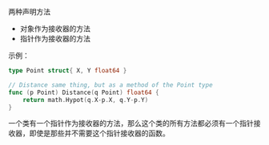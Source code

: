 两种声明方法

- 对象作为接收器的方法
- 指针作为接收器的方法

示例：

```go
type Point struct{ X, Y float64 }

// Distance same thing, but as a method of the Point type
func (p Point) Distance(q Point) float64 {
	return math.Hypot(q.X-p.X, q.Y-p.Y)
}
```

一个类有一个指针作为接收器的方法，那么这个类的所有方法都必须有一个指针接收器，即使是那些并不需要这个指针接收器的函数。